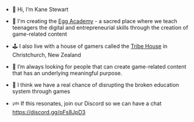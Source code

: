 - 👋 Hi, I’m Kane Stewart

- 🥚 I'm creating the <a href="https://www.eggacademy.co.nz/">Egg Academy</a> - a sacred place where we teach teenagers the digital and entrepreneurial skills through the creation of game-related content 

- 🕹️ I also live with a house of gamers called the <a href="https://www.tribehouse.co.nz/">Tribe House</a> in Christchurch, New Zealand

- 💞️ I’m always looking for people that can create game-related content that has an underlying meaningful purpose. 

- 🌱 I think we have a real chance of disrupting the broken education system through games

- 🕬 If this resonates, join our Discord so we can have a chat https://discord.gg/pFs8JpD3
